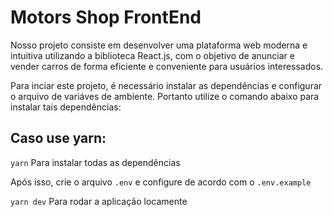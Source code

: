 # Motors Shop FrontEnd

Nosso projeto consiste em desenvolver uma plataforma web moderna e intuitiva utilizando a biblioteca React.js, com o objetivo de anunciar e vender carros de forma eficiente e conveniente para usuários interessados.

Para inciar este projeto, é necessário instalar as dependências e configurar o arquivo de variáves de ambiente. Portanto utilize o comando abaixo para instalar tais dependências:

## Caso use yarn:

`yarn` Para instalar todas as dependências

Após isso, crie o arquivo `.env` e configure de acordo com o `.env.example`

`yarn dev` Para rodar a aplicação locamente
